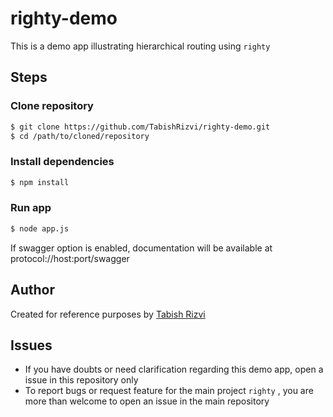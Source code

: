 # righty-demo

This is a demo app illustrating hierarchical routing using `righty`

## Steps

### Clone repository
```bash
$ git clone https://github.com/TabishRizvi/righty-demo.git
$ cd /path/to/cloned/repository
```


### Install dependencies
```bash
$ npm install
```


### Run app
```bash
$ node app.js
```

If swagger option is enabled, documentation will be available at protocol://host:port/swagger

## Author

Created for reference purposes by [Tabish Rizvi](https://github.com/TabishRizvi)

## Issues

- If you have doubts or need clarification regarding this demo app, open a issue in this repository only
- To report bugs or request feature for the main project `righty` , you are more than welcome to open an issue in the main repository
